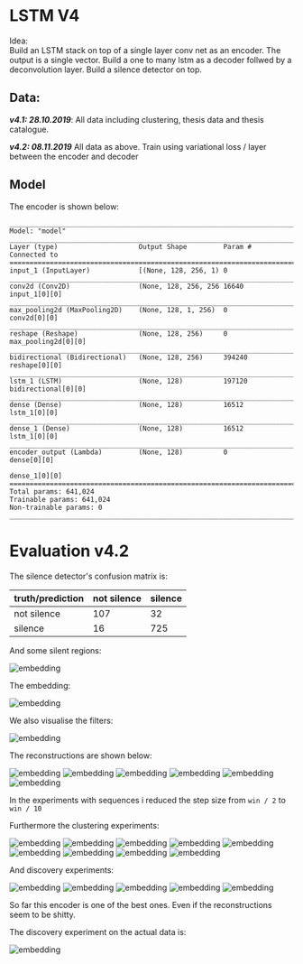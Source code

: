 # LSTM V4

Idea:  
 Build an LSTM stack on top of a single layer conv net as an encoder.
 The output is a single vector.
 Build a one to many lstm as a decoder follwed by a deconvolution layer.
 Build a silence detector on top. 

## Data:

***v4.1: 28.10.2019***: 
All data including clustering, thesis data and thesis catalogue.

***v4.2: 08.11.2019***
All data as above. Train using variational loss / layer between the encoder and decoder

## Model
The encoder is shown below:

```
__________________________________________________________________________________________________
Model: "model"
__________________________________________________________________________________________________
Layer (type)                    Output Shape         Param #     Connected to                     
==================================================================================================
input_1 (InputLayer)            [(None, 128, 256, 1) 0                                            
__________________________________________________________________________________________________
conv2d (Conv2D)                 (None, 128, 256, 256 16640       input_1[0][0]                    
__________________________________________________________________________________________________
max_pooling2d (MaxPooling2D)    (None, 128, 1, 256)  0           conv2d[0][0]                     
__________________________________________________________________________________________________
reshape (Reshape)               (None, 128, 256)     0           max_pooling2d[0][0]              
__________________________________________________________________________________________________
bidirectional (Bidirectional)   (None, 128, 256)     394240      reshape[0][0]                    
__________________________________________________________________________________________________
lstm_1 (LSTM)                   (None, 128)          197120      bidirectional[0][0]              
__________________________________________________________________________________________________
dense (Dense)                   (None, 128)          16512       lstm_1[0][0]                     
__________________________________________________________________________________________________
dense_1 (Dense)                 (None, 128)          16512       lstm_1[0][0]                     
__________________________________________________________________________________________________
encoder_output (Lambda)         (None, 128)          0           dense[0][0]                      
                                                                 dense_1[0][0]                    
==================================================================================================
Total params: 641,024
Trainable params: 641,024
Non-trainable params: 0
__________________________________________________________________________________________________
```

# Evaluation v4.2

The silence detector's confusion matrix is:

|truth/prediction|not silence|silence|
|:---|:---|:---|
|not silence|107|32|
|silence|16|725|


And some silent regions:

![embedding](images/sil.png)


The embedding:

![embedding](images/embedding.png)

We also visualise the filters:

![embedding](images/filters.png)

The reconstructions are shown below:

![embedding](images/reconstruction1.png)
![embedding](images/reconstruction2.png)
![embedding](images/reconstruction3.png)
![embedding](images/reconstruction4.png)
![embedding](images/reconstruction5.png)
![embedding](images/reconstruction6.png)

In the experiments with sequences i reduced the step size from `win / 2` to `win / 10`

Furthermore the clustering experiments:

![embedding](images/0.png)
![embedding](images/1.png)
![embedding](images/2.png)
![embedding](images/3.png)
![embedding](images/4.png)
![embedding](images/5.png)
![embedding](images/6.png)
![embedding](images/7.png)
![embedding](images/8.png)

And discovery experiments:

![embedding](images/density_0.png)
![embedding](images/density_1.png)
![embedding](images/density_2.png)
![embedding](images/density_3.png)
![embedding](images/density_4.png)

So far this encoder is one of the best ones. Even if the
reconstructions seem to be shitty.

The discovery experiment on the actual data is:

![embedding](images/discovery.png)
